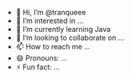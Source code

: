 - 👋 Hi, I’m @tranqueee
- 👀 I’m interested in ...
- 🌱 I’m currently learning Java
- 💞️ I’m looking to collaborate on ...
- 📫 How to reach me ...
- 😄 Pronouns: ...
- ⚡ Fun fact: ...

<!---
tranqueee/tranqueee is a ✨ special ✨ repository because its `README.md` (this file) appears on your GitHub profile.
You can click the Preview link to take a look at your changes.
--->
